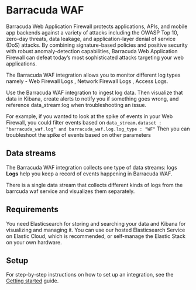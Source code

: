 # Barracuda WAF
Barracuda Web Application Firewall protects applications, APIs, and mobile app backends against a variety of attacks including the OWASP Top 10, zero-day threats, data leakage, and application-layer denial of service (DoS) attacks. By combining signature-based policies and positive security with robust anomaly-detection capabilities, Barracuda Web Application Firewall can defeat today’s most sophisticated attacks targeting your web applications.


The Barracuda WAF integration allows you to monitor different log types namely - Web Firewall Logs , Network Firewall Logs , Access Logs.

Use the Barracuda WAF integration to ingest log data. Then visualize that data in Kibana, create alerts to notify you if something goes wrong, and reference data_stream:log when troubleshooting an issue.

For example, if you wanted to look at the spike of events in your Web Firewall, you could filter events based on `data_stream.dataset : "barracuda_waf.log" and barracuda_waf.log.log_type : "WF"` Then you can troubleshoot the spike of events based on other parameters

## Data streams

 The Barracuda WAF integration collects one type of data streams: logs
 **Logs** help you keep a record of events happening in Barracuda WAF.

 There is a single data stream that collects different kinds of logs from the barrcuda waf service and visualizes them separately.

## Requirements

You need Elasticsearch for storing and searching your data and Kibana for visualizing and managing it.
You can use our hosted Elasticsearch Service on Elastic Cloud, which is recommended, or self-manage the Elastic Stack on your own hardware.

## Setup

For step-by-step instructions on how to set up an integration, see the
[Getting started](https://www.elastic.co/guide/en/welcome-to-elastic/current/getting-started-observability.html) guide.

<!-- Additional set up instructions -->

<!-- If applicable -->
<!-- ## Logs reference -->

<!-- Repeat for each data stream of the current type -->
<!-- ### {Data stream name}

The `{data stream name}` data stream provides events from {source} of the following types: {list types}. -->

<!-- Optional -->
<!-- #### Example

An example event for `{data stream name}` looks as following:

{code block with example} -->

<!-- #### Exported fields

{insert table} -->

<!-- If applicable -->
<!-- ## Metrics reference -->

<!-- Repeat for each data stream of the current type -->
<!-- ### {Data stream name}

The `{data stream name}` data stream provides events from {source} of the following types: {list types}. -->

<!-- Optional -->
<!-- #### Example

An example event for `{data stream name}` looks as following:

{code block with example} -->

<!-- #### Exported fields

{insert table} -->